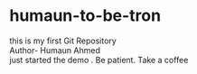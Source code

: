 # humaun-to-be-tron
this is my first Git Repository
<br>
Author- Humaun Ahmed
<br>
just started the demo .
Be patient. Take a coffee

